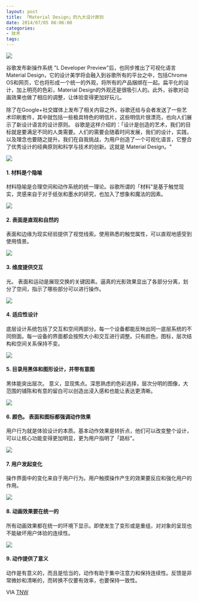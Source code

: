 ```yaml
---
layout: post
title: 「Material Design」的九大设计原则
date: 2014/07/05 06:06:00
categories:
- 技术
tags:
---
```


![](http://pics.naaln.com/blog/2019-05-14-123114.jpg-basicBlog)

谷歌发布新操作系统 "L Developer Preview"后，也同步推出了可视化语言Material Design，它的设计美学将会融入到谷歌所有的平台之中，包括Chrome OS和网页，它也将形成一个统一的外观，将所有的产品捆绑在一起。扁平化的设计，加上明亮的色彩，Material Design的外观还是很吸引人的。此外，谷歌对动画效果也做了相应的调整，让体验变得更加好玩儿。

除了在Google+社交媒体上发布了相关内容之外，谷歌还给与会者发送了一些艺术印刷套件，其中就包括一些极具特色的明信片，这些明信片很漂亮，也向人们展示了新设计语言的设计原则。 谷歌是这样介绍的：「设计是创造的艺术，我们的目标就是要满足不同的人类需要。人们的需要会随着时间发展，我们的设计，实践，以及理念也要随之提升。我们在自我挑战，为用户创造了一个可视化语言，它整合了优秀设计的经典原则和科学与技术的创新。这就是 Material Design。"

![](http://pics.naaln.com/blog/2019-05-14-123115.jpg-basicBlog)

#### 1. 材料是个隐喻

材料隐喻是合理空间和动作系统的统一理论。谷歌所谓的「材料"是基于触觉现实，灵感来自于对于纸张和墨水的研究，也加入了想象和魔法的因素。

![](http://pics.naaln.com/blog/2019-05-14-123116.jpg-basicBlog)

#### 2. 表面是直观和自然的

表面和边缘为现实经验提供了视觉线索。使用熟悉的触觉属性，可以直观地感受到使用情景。

![](http://pics.naaln.com/blog/2019-05-14-123117.jpg-basicBlog)

#### 3. 维度提供交互

光。 表面和运动是展现交换的关键因素。逼真的光影效果显出了各部分分离，划分了空间，指示了哪些部分可以进行操作。

![](http://pics.naaln.com/blog/2019-05-14-123118.jpg-basicBlog)

#### 4. 适应性设计

底层设计系统包括了交互和空间两部分。每一个设备都能反映出同一底层系统的不同侧面。每一设备的界面都会按照大小和交互进行调整。只有颜色，图标，层次结构和空间关系保持不变。

![](http://pics.naaln.com/blog/2019-05-14-123119.jpg-basicBlog)

#### 5. 目录用黑体和图形设计，并带有意图

黑体能突出层次。 意义，显现焦点。深思熟虑的色彩选择，层次分明的图像，大范围的铺陈和有意的留白可以创造出浸入感和也能让表达更清晰。

![](http://pics.naaln.com/blog/2019-05-14-123120.jpg-basicBlog)

#### 6. 颜色。 表面和图标都强调动作效果

用户行为就是体验设计的本质。基本动作效果是转折点，他们可以改变整个设计，可以让核心功能变得更加明显，更为用户指明了「路标"。

![](http://pics.naaln.com/blog/2019-05-14-123121.jpg-basicBlog)

#### 7.   用户发起变化

操作界面中的变化来自于用户行为。用户触摸操作产生的效果要反应和强化用户的作用。

![](http://pics.naaln.com/blog/2019-05-14-123122.jpg-basicBlog)

#### 8.   动画效果要在统一的

所有动画效果都在统一的环境下显示。即使发生了变形或是重组，对对象的呈现也不能破坏用户体验的连续性。

![](http://pics.naaln.com/blog/2019-05-14-123123.jpg-basicBlog)

#### 9. 动作提供了意义

动作是有意义的，而且是恰当的，动作有助于集中注意力和保持连续性。反馈是非常微妙和清晰的，而转换不仅要有效率，也要保持一致性。

VIA  [TNW](http://thenextweb.com/google/2014/06/26/google-explains-principles-material-design-language-android-chrome-web/)
